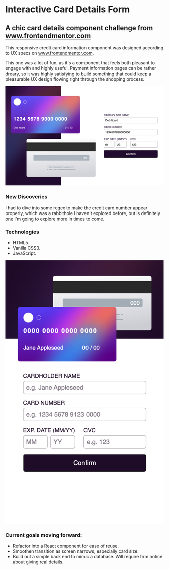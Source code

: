 # Interactive Card Details Form

## A chic card details component challenge from www.frontendmentor.com

This responsive credit card information component was designed according to UX specs on www.frontendmentor.com.

This one was a lot of fun, as it's a component that feels both pleasant to engage with and highly useful. Payment information pages can be rather dreary, so it was highly satisfying to build something that could keep a pleasurable UX design flowing right through the shopping process.

![desktop component view](./images/interactive-card-finished.png)

### New Discoveries

I had to dive into some regex to make the credit card number appear properly, which was a rabbithole I haven't explored before, but is definitely one I'm going to explore more in times to come.

### Technologies

* HTML5.
* Vanilla CSS3.
* JavaScript.

![mobile component view](./images/mobile-interactive-card-finished.png)

### Current goals moving forward:

* Refactor into a React component for ease of reuse.
* Smoothen transition as screen narrows, especially card size.
* Build out a simple back end to mimic a database. Will require firm notice about giving real details.